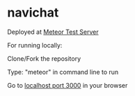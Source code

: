 # navichat

Deployed at <a href="navichat.meteor.com">Meteor Test Server</a>

For running locally: 

Clone/Fork the repository

Type: "meteor" in command line to run

Go to <a href="http://localhost:3000">localhost port 3000</a> in your browser
